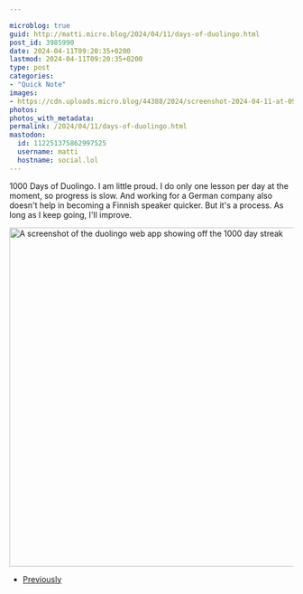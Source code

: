 ```yaml
---

microblog: true
guid: http://matti.micro.blog/2024/04/11/days-of-duolingo.html
post_id: 3985990
date: 2024-04-11T09:20:35+0200
lastmod: 2024-04-11T09:20:35+0200
type: post
categories:
- "Quick Note"
images:
- https://cdn.uploads.micro.blog/44388/2024/screenshot-2024-04-11-at-09.47.54.png
photos:
photos_with_metadata:
permalink: /2024/04/11/days-of-duolingo.html
mastodon:
  id: 112251375862997525
  username: matti
  hostname: social.lol
---
```

1000 Days of Duolingo. I am little proud. I do only one lesson per day at the moment, so progress is slow. And working for a German company also doesn't help in becoming a Finnish speaker quicker. But it's a process. As long as I keep going, I'll improve.

<img src="uploads/2024/screenshot-2024-04-11-at-09.47.54.png" alt="A screenshot of the duolingo web app showing off the 1000 day streak " title="Screenshot 2024-04-11 at 09.47.54.png" border="0" width="507" height="600" />

- [Previously](https://blog.martin-haehnel.de/2023/01/06/previously-this-last.html)
